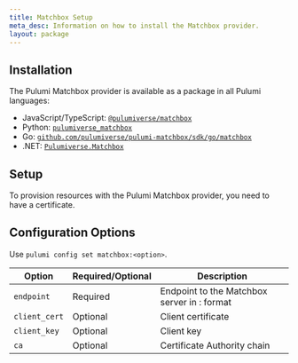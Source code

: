 ```yaml
---
title: Matchbox Setup
meta_desc: Information on how to install the Matchbox provider.
layout: package
---
```


## Installation

The Pulumi Matchbox provider is available as a package in all Pulumi languages:

* JavaScript/TypeScript: [`@pulumiverse/matchbox`](https://www.npmjs.com/package/@pulumiverse/matchbox)
* Python: [`pulumiverse_matchbox`](https://pypi.org/project/pulumiverse-matchbox/)
* Go: [`github.com/pulumiverse/pulumi-matchbox/sdk/go/matchbox`](https://pkg.go.dev/github.com/pulumiverse/pulumi-matchbox/sdk)
* .NET: [`Pulumiverse.Matchbox`](https://www.nuget.org/packages/Pulumiverse.Matchbox)

## Setup

To provision resources with the Pulumi Matchbox provider, you need to have a certificate. 

## Configuration Options

Use `pulumi config set matchbox:<option>`.

| Option | Required/Optional | Description |
|-----|------|----|
| `endpoint`| Required | Endpoint to the Matchbox server in <host>:<port> format |
| `client_cert`| Optional | Client certificate |
| `client_key`| Optional | Client key |
| `ca`| Optional | Certificate Authority chain |
